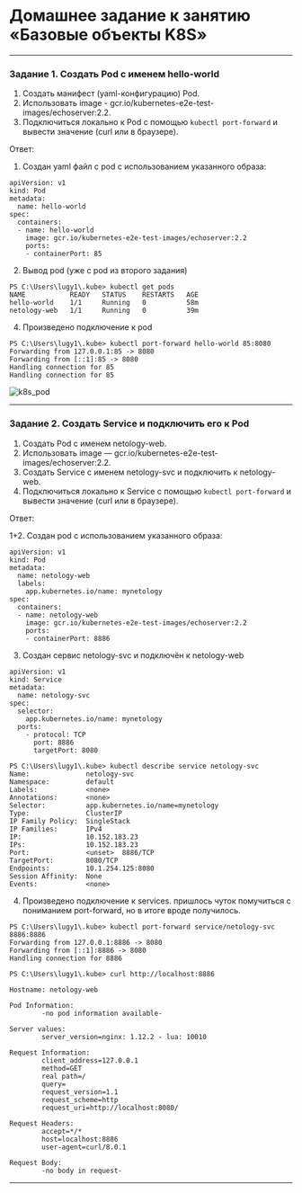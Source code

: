 # Домашнее задание к занятию «Базовые объекты K8S»

------

### Задание 1. Создать Pod с именем hello-world

1. Создать манифест (yaml-конфигурацию) Pod.
2. Использовать image - gcr.io/kubernetes-e2e-test-images/echoserver:2.2.
3. Подключиться локально к Pod с помощью `kubectl port-forward` и вывести значение (curl или в браузере).

Ответ:

1. Создан yaml файл c pod с использованием указанного образа:

```
apiVersion: v1
kind: Pod
metadata:
  name: hello-world
spec:
  containers:
  - name: hello-world
    image: gcr.io/kubernetes-e2e-test-images/echoserver:2.2
    ports:
    - containerPort: 85
 ```
2. Вывод pod (уже с pod из второго задания)
```
PS C:\Users\lugy1\.kube> kubectl get pods   
NAME           READY   STATUS    RESTARTS   AGE
hello-world    1/1     Running   0          58m
netology-web   1/1     Running   0          39m
```

4. Произведено подключение к pod

```
PS C:\Users\lugy1\.kube> kubectl port-forward hello-world 85:8080
Forwarding from 127.0.0.1:85 -> 8080
Forwarding from [::1]:85 -> 8080
Handling connection for 85
Handling connection for 85
```

![k8s_pod](https://github.com/LugovskoyPavel/devops-netology-2022/assets/104651372/6d36cf42-d234-45e1-a030-b9c07a8cac2e)

------

### Задание 2. Создать Service и подключить его к Pod

1. Создать Pod с именем netology-web.
2. Использовать image — gcr.io/kubernetes-e2e-test-images/echoserver:2.2.
3. Создать Service с именем netology-svc и подключить к netology-web.
4. Подключиться локально к Service с помощью `kubectl port-forward` и вывести значение (curl или в браузере).

Ответ:

1+2. Создан  pod с использованием указанного образа:
```
apiVersion: v1
kind: Pod
metadata:
  name: netology-web
  labels:
    app.kubernetes.io/name: mynetology
spec:
  containers:
  - name: netology-web
    image: gcr.io/kubernetes-e2e-test-images/echoserver:2.2
    ports:
    - containerPort: 8886
```
3. Создан сервис netology-svc и подключён к netology-web
```
apiVersion: v1
kind: Service
metadata:
  name: netology-svc
spec:
  selector:
    app.kubernetes.io/name: mynetology
  ports:
    - protocol: TCP
      port: 8886
      targetPort: 8080
```
```
PS C:\Users\lugy1\.kube> kubectl describe service netology-svc
Name:              netology-svc
Namespace:         default
Labels:            <none>
Annotations:       <none>
Selector:          app.kubernetes.io/name=mynetology
Type:              ClusterIP
IP Family Policy:  SingleStack
IP Families:       IPv4
IP:                10.152.183.23
IPs:               10.152.183.23
Port:              <unset>  8886/TCP
TargetPort:        8080/TCP
Endpoints:         10.1.254.125:8080
Session Affinity:  None
Events:            <none>
```

4. Произведено подключение к services. пришлось чуток помучиться с пониманием port-forward, но в итоге вроде получилось.
```
PS C:\Users\lugy1\.kube> kubectl port-forward service/netology-svc 8886:8886
Forwarding from 127.0.0.1:8886 -> 8080
Forwarding from [::1]:8886 -> 8080
Handling connection for 8886
```
```
PS C:\Users\lugy1\.kube> curl http://localhost:8886

Hostname: netology-web

Pod Information:
        -no pod information available-

Server values:
        server_version=nginx: 1.12.2 - lua: 10010

Request Information:
        client_address=127.0.0.1
        method=GET
        real path=/
        query=
        request_version=1.1
        request_scheme=http
        request_uri=http://localhost:8080/

Request Headers:
        accept=*/*
        host=localhost:8886
        user-agent=curl/8.0.1

Request Body:
        -no body in request-
```
------

